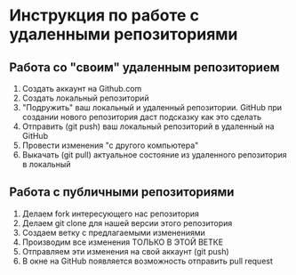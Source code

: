 # Инструкция по работе с удаленными репозиториями

## Работа со "своим" удаленным репозиторием
1. Создать аккаунт на Github.com
2. Создать локальный репозиторий
3. "Подружить" ваш локальный и удаленный репозитории. GitHub при создании нового репозитория даст подсказку как это сделать
4. Отправить (git push) ваш локальный репозиторий в удаленный на GitHub
5. Провести изменения "с другого компьютера"
6. Выкачать (git pull) актуальное состояние из удаленного репозитория в локальный

## Работа с публичными репозиториями
1. Делаем fork интересующего нас репозитория
2. Делаем git clone для нашей версии этого репозитория
3. Создаем ветку с предлагаемыми изменениями
4. Производим все изменения ТОЛЬКО В ЭТОЙ ВЕТКЕ
5. Отправляем эти изменения на свой аккаунт (git push)
6. В окне на GitHub появляется возможность отправить pull request